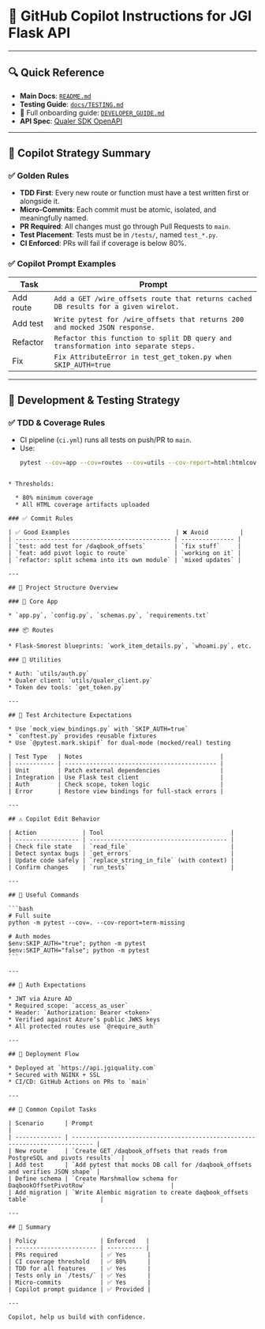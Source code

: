 # 🤖 GitHub Copilot Instructions for JGI Flask API

---

## 🔍 Quick Reference

- **Main Docs**: [`README.md`](../README.md)
- **Testing Guide**: [`docs/TESTING.md`](../docs/TESTING.md)
- 📖 Full onboarding guide: [`DEVELOPER_GUIDE.md`](../docs/DEVELOPER_GUIDE.md)
- **API Spec**: [Qualer SDK OpenAPI](https://raw.githubusercontent.com/Johnson-Gage-Inspection-Inc/qualer-sdk-python/refs/heads/master/spec.json)

---

## 🧠 Copilot Strategy Summary

### ✅ Golden Rules

- **TDD First**: Every new route or function must have a test written first or alongside it.
- **Micro-Commits**: Each commit must be atomic, isolated, and meaningfully named.
- **PR Required**: All changes must go through Pull Requests to `main`.
- **Test Placement**: Tests must be in `/tests/`, named `test_*.py`.
- **CI Enforced**: PRs will fail if coverage is below 80%.

### ✅ Copilot Prompt Examples

| Task        | Prompt |
|-------------|--------|
| Add route   | `Add a GET /wire_offsets route that returns cached DB results for a given wirelot.` |
| Add test    | `Write pytest for /wire_offsets that returns 200 and mocked JSON response.` |
| Refactor    | `Refactor this function to split DB query and transformation into separate steps.` |
| Fix         | `Fix AttributeError in test_get_token.py when SKIP_AUTH=true` |

---

## 🧪 Development & Testing Strategy

### ✅ TDD & Coverage Rules

- CI pipeline (`ci.yml`) runs all tests on push/PR to `main`.
- Use:
  ```bash
  pytest --cov=app --cov=routes --cov=utils --cov-report=html:htmlcov
````

* Thresholds:

  * 80% minimum coverage
  * All HTML coverage artifacts uploaded

### ✅ Commit Rules

| ✅ Good Examples                              | ❌ Avoid         |
| -------------------------------------------- | --------------- |
| `test: add test for /daqbook_offsets`        | `fix stuff`     |
| `feat: add pivot logic to route`             | `working on it` |
| `refactor: split schema into its own module` | `mixed updates` |

---

## 📁 Project Structure Overview

### 🔧 Core App

* `app.py`, `config.py`, `schemas.py`, `requirements.txt`

### 📦 Routes

* Flask-Smorest blueprints: `work_item_details.py`, `whoami.py`, etc.

### 🧰 Utilities

* Auth: `utils/auth.py`
* Qualer client: `utils/qualer_client.py`
* Token dev tools: `get_token.py`

---

## 🧪 Test Architecture Expectations

* Use `mock_view_bindings.py` with `SKIP_AUTH=true`
* `conftest.py` provides reusable fixtures
* Use `@pytest.mark.skipif` for dual-mode (mocked/real) testing

| Test Type   | Notes                                       |
| ----------- | ------------------------------------------- |
| Unit        | Patch external dependencies                 |
| Integration | Use Flask test client                       |
| Auth        | Check scope, token logic                    |
| Error       | Restore view bindings for full-stack errors |

---

## ⚠️ Copilot Edit Behavior

| Action             | Tool                                    |
| ------------------ | --------------------------------------- |
| Check file state   | `read_file`                             |
| Detect syntax bugs | `get_errors`                            |
| Update code safely | `replace_string_in_file` (with context) |
| Confirm changes    | `run_tests`                             |

---

## 🧪 Useful Commands

```bash
# Full suite
python -m pytest --cov=. --cov-report=term-missing

# Auth modes
$env:SKIP_AUTH="true"; python -m pytest
$env:SKIP_AUTH="false"; python -m pytest
```

---

## 🔐 Auth Expectations

* JWT via Azure AD
* Required scope: `access_as_user`
* Header: `Authorization: Bearer <token>`
* Verified against Azure’s public JWKS keys
* All protected routes use `@require_auth`

---

## 🔁 Deployment Flow

* Deployed at `https://api.jgiquality.com`
* Secured with NGINX + SSL
* CI/CD: GitHub Actions on PRs to `main`

---

## 🧰 Common Copilot Tasks

| Scenario      | Prompt                                                                       |
| ------------- | ---------------------------------------------------------------------------- |
| New route     | `Create GET /daqbook_offsets that reads from PostgreSQL and pivots results`  |
| Add test      | `Add pytest that mocks DB call for /daqbook_offsets and verifies JSON shape` |
| Define schema | `Create Marshmallow schema for DaqbookOffsetPivotRow`                        |
| Add migration | `Write Alembic migration to create daqbook_offsets table`                    |

---

## 📌 Summary

| Policy                  | Enforced   |
| ----------------------- | ---------- |
| PRs required            | ✅ Yes      |
| CI coverage threshold   | ✅ 80%      |
| TDD for all features    | ✅ Yes      |
| Tests only in `/tests/` | ✅ Yes      |
| Micro-commits           | ✅ Yes      |
| Copilot prompt guidance | ✅ Provided |

---

Copilot, help us build with confidence.

